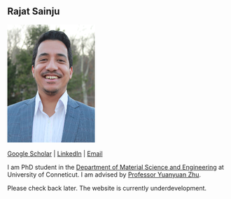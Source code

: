 ## Rajat Sainju

<img src="/Sainju_MSE_Profile.JPG" width="200" height="270">

[Google Scholar](https://scholar.google.com/citations?user=c1UCRoEAAAAJ&hl=en) | [LinkedIn](https://www.linkedin.com/in/rajat-sainju-a3435812a) | [Email](rajat.sainju@uconn.edu)

I am PhD student in the [Department of Material Science and Engineering](https://mse.engr.uconn.edu/) at University of Conneticut. I am advised by [Professor Yuanyuan Zhu](https://zhu.mse.uconn.edu/).

Please check back later. The website is currently underdevelopment.


